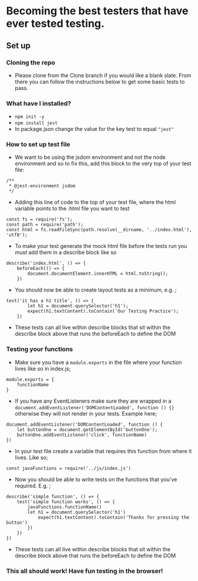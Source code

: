 # Becoming the best testers that have ever tested testing.

## Set up

### Cloning the repo

- Please clone from the Clone branch if you would like a blank slate. From there you can follow the instructions below to get some basic tests to pass.

### What have I installed?

- `npm init -y`
- `npm install jest`
- In package.json change the value for the key test to equal `"jest"`

### How to set up test file

* We want to be using the jsdom environment and not the node environment and so to fix this, add this block to the very top of your test file:

```
/**
 * @jest-environment jsdom
 */
```

* Adding this line of code to the top of your test file, where the html variable points to the .html file you want to test

```
const fs = require('fs');
const path = require('path');
const html = fs.readFileSync(path.resolve(__dirname, '../index.html'), 'utf8');
```
* To make your test generate the mock html file before the tests run you must add them in a describe block like so

```
describe('index.html', () => {
    beforeEach(() => {
        document.documentElement.innerHTML = html.toString();
    })
```

* You should now be able to create layout tests as a minimum, e.g. ;

```
test('it has a h1 title', () => {
        let h1 = document.querySelector('h1');
        expect(h1.textContent).toContain('Our Testing Practice');
    })
```
* These tests can all live within describe blocks that sit within the describe block above that runs the beforeEach to define the DOM

### Testing your functions

- Make sure you have a `module.exports` in the file where your function lives like so in index.js;

```
module.exports = {
    functionName
}
```

- If you have any EventListeners make sure they are wrapped in a `document.addEventListener('DOMContentLoaded', function () {}` otherwise they will not render in your tests. Example here;

```
document.addEventListener('DOMContentLoaded', function () {
    let buttonOne = document.getElementById('buttonOne');
    buttonOne.addEventListener('click', functionName)
})
```

- In your test file create a variable that requires this function from where it lives. Like so;

```
const javaFunctions = require('../js/index.js')
```

- Now you should be able to write tests on the functions that you've required. E.g. ;

```
describe('simple function', () => {
    test('simple function works', () => {
        javaFunctions.functionName()
        let h1 = document.querySelector('h1')
            expect(h1.textContent).toContain('Thanks for pressing the button')
        })
    })
})
```

* These tests can all live within describe blocks that sit within the describe block above that runs the beforeEach to define the DOM

### This all should work! Have fun testing in the browser!



